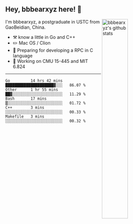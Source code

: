 ## Hey, bbbearxyz here! :wave:

<img align="right" alt="bbbearxyz's github stats" width="40%" src="https://github-readme-stats.vercel.app/api?username=bbbearxyz&show_icons=true">

I'm bbbearxyz, a postgraduate in USTC from GaoBeidian, China.

-   :hammer_and_pick:    know a little in Go and C++
-   :pencil2: Mac OS / Clion
-   :seedling: Preparing for developing a RPC in C language 
-   :thinking: Working on CMU 15-445 and MIT 6.824
---
<!--START_SECTION:waka-->
```text
Go         14 hrs 42 mins  █████████████████████▓░░░   86.07 % 
Other      1 hr 55 mins    ██▓░░░░░░░░░░░░░░░░░░░░░░   11.29 % 
Bash       17 mins         ▒░░░░░░░░░░░░░░░░░░░░░░░░   01.72 % 
C++        3 mins          ░░░░░░░░░░░░░░░░░░░░░░░░░   00.33 % 
Makefile   3 mins          ░░░░░░░░░░░░░░░░░░░░░░░░░   00.32 % 
```
<!--END_SECTION:waka-->
